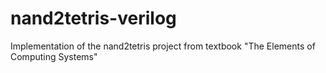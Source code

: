 # nand2tetris-verilog
Implementation of the nand2tetris project from textbook "The Elements of Computing Systems"
